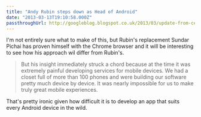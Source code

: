 ```yaml
---
title: "Andy Rubin steps down as Head of Android"
date: "2013-03-13T19:10:58.000Z"
passthroughUrl: http://googleblog.blogspot.co.uk/2013/03/update-from-ceo.html
---
```


I'm not entirely sure what to make of this, but Rubin's replacement Sundar Pichai has proven himself with the Chrome browser and it will be interesting to see how his approach wil differ from Rubin's.

> But his insight immediately struck a chord because at the time it was extremely painful developing services for mobile devices. We had a closet full of more than 100 phones and were building our software pretty much device by device. It was nearly impossible for us to make truly great mobile experiences.

That's pretty ironic given how difficult it is to develop an app that suits every Android device in the wild.